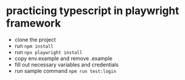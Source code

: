# practicing typescript in playwright framework
- clone the project
- run `npm install`
- run `npx playwright install`
- copy env.example and remove .example
- fill out necessary variables and credentials
- run sample command `npm run test:login`